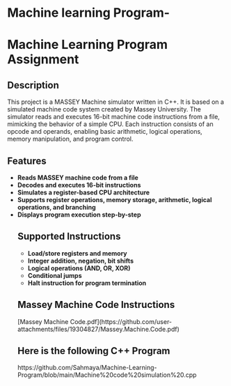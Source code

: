 # Machine learning Program-

<h1> Machine Learning Program Assignment</h1>


<h2>Description</h2>
This project is a MASSEY Machine simulator written in C++. It is based on a simulated machine code system created by Massey University. The simulator reads and executes 16-bit machine code instructions from a file, mimicking the behavior of a simple CPU. Each instruction consists of an opcode and operands, enabling basic arithmetic, logical operations, memory manipulation, and program control.




<h2>Features</h2>
<ul>   
<li><b> Reads MASSEY machine code from a file </b></li>
<li><b> Decodes and executes 16-bit instructions</b></li>
<li><b> Simulates a register-based CPU architecture</b></li>
<li><b> Supports register operations, memory storage, arithmetic, logical operations, and branching</b></li>
<li><b> Displays program execution step-by-step</b></li>


<h2>Supported Instructions</h2>
<ul>
    <li><b>Load/store registers and memory</b></li>
    <li><b>Integer addition, negation, bit shifts</b></li>
    <li><b>Logical operations (AND, OR, XOR)</b></li>
    <li><b>Conditional jumps</b></li>
    <li><b>Halt instruction for program termination</b></li>
</ul>

<h2> Massey Machine Code Instructions </h2>
[Massey Machine Code.pdf](https://github.com/user-attachments/files/19304827/Massey.Machine.Code.pdf)



<h2> Here is the following C++ Program </h2>
https://github.com/Sahmaya/Machine-Learning-Program/blob/main/Machine%20code%20simulation%20.cpp








